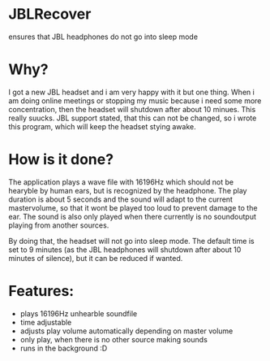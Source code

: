 # JBLRecover
ensures that JBL headphones do not go into sleep mode

# Why?

I got a new JBL headset and i am very happy with it but one thing. When i am doing online meetings or stopping my music because i need some more concentration, then the headset will shutdown after about 10 minues. This really suucks. JBL  support stated, that this can not be changed, so i wrote this program, which will keep the headset stying awake.

# How is it done?

The application plays a wave file with 16196Hz which should not be hearyble by human ears, but is recognized by the headphone. The play duration is about 5 seconds and the sound will adapt to the current mastervolume, so that it wont be played too loud to prevent damage to the ear. The sound is also only played when there currently is no soundoutput playing from another sources.

By doing that, the headset will not go into sleep mode. The default time is set to 9 minutes (as the JBL headphones will shutdown after about 10 minutes of silence), but it can be reduced if wanted.

# Features:

- plays 16196Hz unhearble soundfile
- time adjustable
- adjusts play volume automatically depending on master volume
- only play, when there is no other source making sounds
- runs in the background :D



